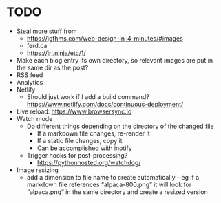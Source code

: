 # TODO

 * Steal more stuff from
    - https://jgthms.com/web-design-in-4-minutes/#images
    - ferd.ca
    - https://jrl.ninja/etc/1/
 * Make each blog entry its own directory, so relevant images are put
   in the same dir as the post?
 * RSS feed
 * Analytics
 * Netlify
     - Should just work if I add a build command? https://www.netlify.com/docs/continuous-deployment/
 * Live reload: https://www.browsersync.io
 * Watch mode
     - Do different things depending on the directory of the changed file
        - If a markdown file changes, re-render it
        - If a static file changes, copy it
        - Can be accomplished with inotify
    - Trigger hooks for post-processing?
        - https://pythonhosted.org/watchdog/
 * Image resizing
    - add a dimension to file name to create automatically - eg if
      a markdown file references “alpaca-800.png” it will look for
      “alpaca.png” in the same directory and create a resized version 
